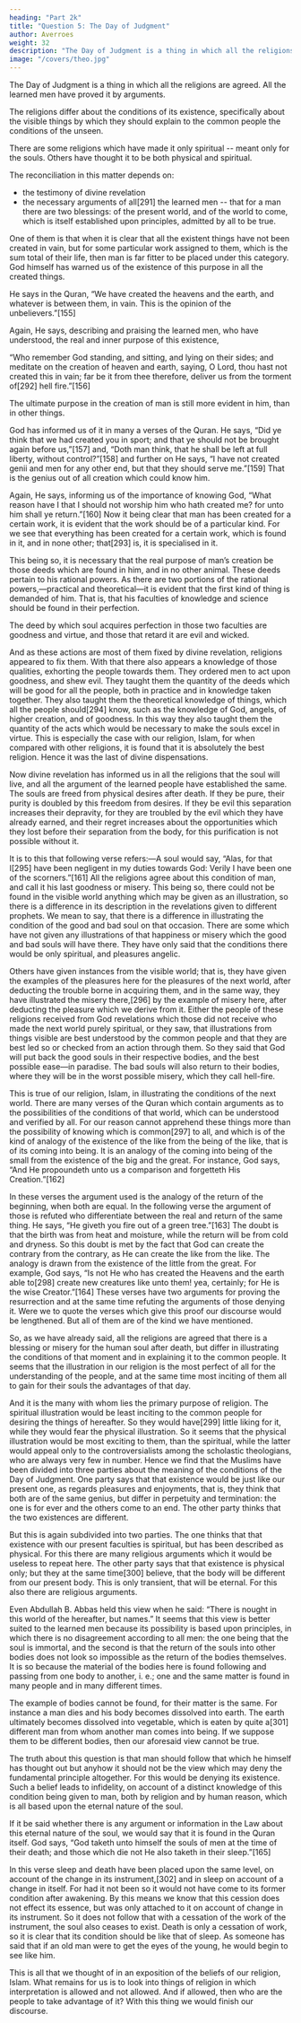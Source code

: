 ```yaml
---
heading: "Part 2k"
title: "Question 5: The Day of Judgment"
author: Averroes
weight: 32
description: "The Day of Judgment is a thing in which all the religions are agreed. All the learned men have proved it by arguments."
image: "/covers/theo.jpg"
---
```




The Day of Judgment is a thing in which all the religions are agreed. All the learned men have proved it by arguments. 

The religions differ about the conditions of its existence, specifically about the visible things by which they should explain to the common people the conditions of the unseen.

There are some religions which have made it only spiritual -- meant only for the souls. Others have thought it to be both physical and spiritual. 

The reconciliation in this matter depends on:
- the testimony of divine revelation
- the necessary arguments of all[291] the learned men -- that for a man there are two blessings: of the present world, and of the world to come, which is itself established upon principles, admitted by all to be true. 

One of them is that when it is clear that all the existent things have not been created in vain, but for some particular work assigned to them, which is the sum total of their life, then man is far fitter to be placed under this category. God himself has warned us of the existence of this purpose in all the created things. 

He says in the Quran, “We have created the heavens and the earth, and whatever is between them, in vain. This is the opinion of the unbelievers.”[155] 

Again, He says, describing and praising the learned men, who have understood, the real and inner purpose of this existence, 

“Who remember God standing, and sitting, and lying on their sides; and meditate on the creation of heaven and earth, saying, O Lord, thou hast not created this in vain; far be it from thee therefore, deliver us from the torment of[292] hell fire.”[156]

The ultimate purpose in the creation of man is still more evident in him, than in other things. 

God has informed us of it in many a verses of the Quran. He says, “Did ye think that we had created you in sport; and that ye should not be brought again before us,”[157] and, “Doth man think, that he shall be left at full liberty, without control?”[158] and further on He says, “I have not created genii and men for any other end, but that they should serve me.”[159] That is the genius out of all creation which could know him. 

Again, He says, informing us of the importance of knowing God, “What reason have I that I should not worship him who hath created me? for unto him shall ye return.”[160] Now it being clear that man has been created for a certain work, it is evident that the work should be of a particular kind. For we see that everything has been created for a certain work, which is found in it, and in none other; that[293] is, it is specialised in it. 

This being so, it is necessary that the real purpose of man’s creation be those deeds which are found in him, and in no other animal. These deeds pertain to his rational powers. As there are two portions of the rational powers,—practical and theoretical—it is evident that the first kind of thing is demanded of him. That is, that his faculties of knowledge and science should be found in their perfection. 

The deed by which soul acquires perfection in those two faculties are goodness and virtue, and those that retard it are evil and wicked. 

And as these actions are most of them fixed by divine revelation, religions appeared to fix them. With that there also appears a knowledge of those qualities, exhorting the people towards them. They ordered men to act upon goodness, and shew evil. They taught them the quantity of the deeds which will be good for all the people, both in practice and in knowledge taken together. They also taught them the theoretical knowledge of things, which all the people should[294] know, such as the knowledge of God, angels, of higher creation, and of goodness. In this way they also taught them the quantity of the acts which would be necessary to make the souls excel in virtue. This is especially the case with our religion, Islam, for when compared with other religions, it is found that it is absolutely the best religion. Hence it was the last of divine dispensations.

Now divine revelation has informed us in all the religions that the soul will live, and all the argument of the learned people have established the same. The souls are freed from physical desires after death. If they be pure, their purity is doubled by this freedom from desires. If they be evil this separation increases their depravity, for they are troubled by the evil which they have already earned, and their regret increases about the opportunities which they lost before their separation from the body, for this purification is not possible without it. 

It is to this that following verse refers:—A soul would say, “Alas, for that I[295] have been negligent in my duties towards God: Verily I have been one of the scorners.”[161] All the religions agree about this condition of man, and call it his last goodness or misery. This being so, there could not be found in the visible world anything which may be given as an illustration, so there is a difference in its description in the revelations given to different prophets. We mean to say, that there is a difference in illustrating the condition of the good and bad soul on that occasion. There are some which have not given any illustrations of that happiness or misery which the good and bad souls will have there. They have only said that the conditions there would be only spiritual, and pleasures angelic. 

Others have given instances from the visible world; that is, they have given the examples of the pleasures here for the pleasures of the next world, after deducting the trouble borne in acquiring them, and in the same way, they have illustrated the misery there,[296] by the example of misery here, after deducting the pleasure which we derive from it. Either the people of these religions received from God revelations which those did not receive who made the next world purely spiritual, or they saw, that illustrations from things visible are best understood by the common people and that they are best led so or checked from an action through them. So they said that God will put back the good souls in their respective bodies, and the best possible ease—in paradise. The bad souls will also return to their bodies, where they will be in the worst possible misery, which they call hell-fire.

This is true of our religion, Islam, in illustrating the conditions of the next world. There are many verses of the Quran which contain arguments as to the possibilities of the conditions of that world, which can be understood and verified by all. For our reason cannot apprehend these things more than the possibility of knowing which is common[297] to all, and which is of the kind of analogy of the existence of the like from the being of the like, that is of its coming into being. It is an analogy of the coming into being of the small from the existence of the big and the great. For instance, God says, “And He propoundeth unto us a comparison and forgetteth His Creation.”[162]

In these verses the argument used is the analogy of the return of the beginning, when both are equal. In the following verse the argument of those is refuted who differentiate between the real and return of the same thing. He says, “He giveth you fire out of a green tree.”[163] The doubt is that the birth was from heat and moisture, while the return will be from cold and dryness. So this doubt is met by the fact that God can create the contrary from the contrary, as He can create the like from the like. The analogy is drawn from the existence of the little from the great. For example, God says, “Is not He who has created the Heavens and the earth able to[298] create new creatures like unto them! yea, certainly; for He is the wise Creator.”[164] These verses have two arguments for proving the resurrection and at the same time refuting the arguments of those denying it. Were we to quote the verses which give this proof our discourse would be lengthened. But all of them are of the kind we have mentioned.

So, as we have already said, all the religions are agreed that there is a blessing or misery for the human soul after death, but differ in illustrating the conditions of that moment and in explaining it to the common people. It seems that the illustration in our religion is the most perfect of all for the understanding of the people, and at the same time most inciting of them all to gain for their souls the advantages of that day. 

And it is the many with whom lies the primary purpose of religion. The spiritual illustration would be least inciting to the common people for desiring the things of hereafter. So they would have[299] little liking for it, while they would fear the physical illustration. So it seems that the physical illustration would be most exciting to them, than the spiritual, while the latter would appeal only to the controversialists among the scholastic theologians, who are always very few in number. Hence we find that the Muslims have been divided into three parties about the meaning of the conditions of the Day of Judgment. One party says that that existence would be just like our present one, as regards pleasures and enjoyments, that is, they think that both are of the same genius, but differ in perpetuity and termination: the one is for ever and the others come to an end. The other party thinks that the two existences are different. 

But this is again subdivided into two parties. The one thinks that that existence with our present faculties is spiritual, but has been described as physical. For this there are many religious arguments which it would be useless to repeat here. The other party says that that existence is physical only; but they at the same time[300] believe, that the body will be different from our present body. This is only transient, that will be eternal. For this also there are religious arguments. 

Even Abdullah B. Abbas held this view when he said: “There is nought in this world of the hereafter, but names.” It seems that this view is better suited to the learned men because its possibility is based upon principles, in which there is no disagreement according to all men: the one being that the soul is immortal, and the second is that the return of the souls into other bodies does not look so impossible as the return of the bodies themselves. It is so because the material of the bodies here is found following and passing from one body to another, i. e.; one and the same matter is found in many people and in many different times. 

The example of bodies cannot be found, for their matter is the same. For instance a man dies and his body becomes dissolved into earth. The earth ultimately becomes dissolved into vegetable, which is eaten by quite a[301] different man from whom another man comes into being. If we suppose them to be different bodies, then our aforesaid view cannot be true.

The truth about this question is that man should follow that which he himself has thought out but anyhow it should not be the view which may deny the fundamental principle altogether. For this would be denying its existence. Such a belief leads to infidelity, on account of a distinct knowledge of this condition being given to man, both by religion and by human reason, which is all based upon the eternal nature of the soul. 

If it be said whether there is any argument or information in the Law about this eternal nature of the soul, we would say that it is found in the Quran itself. God says, “God taketh unto himself the souls of men at the time of their death; and those which die not He also taketh in their sleep.”[165] 

In this verse sleep and death have been placed upon the same level, on account of the change in its instrument,[302] and in sleep on account of a change in itself. For had it not been so it would not have come to its former condition after awakening. By this means we know that this cession does not effect its essence, but was only attached to it on account of change in its instrument. So it does not follow that with a cessation of the work of the instrument, the soul also ceases to exist. Death is only a cessation of work, so it is clear that its condition should be like that of sleep. As someone has said that if an old man were to get the eyes of the young, he would begin to see like him.

This is all that we thought of in an exposition of the beliefs of our religion, Islam. What remains for us is to look into things of religion in which interpretation is allowed and not allowed. And if allowed, then who are the people to take advantage of it? With this thing we would finish our discourse.
